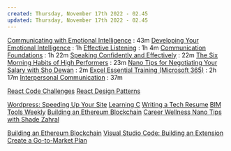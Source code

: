 ```yaml
---
created: Thursday, November 17th 2022 - 02.45
updated: Thursday, November 17th 2022 - 02.45
---
```

[Communicating with Emotional Intelligence](https://www.linkedin.com/learning/communicating-with-emotional-intelligence?courseClaim=AQGEus1YIWUHwQAAAYSB80Z9m2CsomV2OMtCfuuxU40nLG8ThZT6RzNMY7hBataw5SkCjr_9w8fwZMNMhbROfXvLdU-8Bm18RftfNFgl7X-BCHJb8NxP6kMABc7IQAya_23yN_CS3-JDFXcODVyp6zTv1yQe84yVEA6uKcO1tN8TrQ5r69X-TXPXICo9w20ZOlhnLkg6VNWd_sdq1U6Fb7wqaO2p9skzz3K2yBt0HG50lWnULvKzV2MSzQaVf_LafrOVDY_eblTE0VSdzRp4vzUeXzSACFsv2r-f3FdLOEe7bWKYc0xyJsL03ekzmkbM3Ja1Ifc8zj3L35bGkF8KvzSpjaWctl2nNB-_VS9FeTMVVYMQ550FLmw56QEH0tdO1kKmEr6_YXd6x8X_iK342vZavmJdC8pEYj8brqKHYCCJTcnb602IfzEJZcK_odjTM5meU-23tjV0k0Qf4p_onhdyuqgJVSkODvaL1Zn6JOINMKDf9TVNF_oDOnjHzz1cNovb5SIo9KEQGSFlbSVJ7bJWikCpcbDO2fUOamUQXvKy4_CghYBvDgObPPq0nKP08ZkN3jpMgf_83v4TiqqDleqe2aLv4kS1waSQejvATZ98fgmub-G7koxzKNSbZT_ckFRFghxAkl6KCHCEU8yS9Av35MvBQiIB5yMljwjSBRh7ZMkeJlmU6CkLL5hvsqbwyob9o91vdIQSlmGldxtG5uLurEcdKFEuy-AHVFzx_Ppc92zpyUo8SgieYXR6oOFHb3NkJljhqvwMQ-gw9OjVCNugAqojXCSuY5n5hpRQGJbFTo_nWEvgAOtTMm1iOrwzulX73DRSVZLdPgaQ9DIxL0_d_FdhKQeLVdW1bMJ8zpNxAZXirV8Zjs20F3Sjo-2xXvdIzEF9Luw_bW6DMhIH0nIsLsu5FcTy3MRmOwyXdjQ9RNPusRCDKtYXH0Fqu1WkjCBGbv3v0HxbMhN41FDtBIRwOsRKzQM1vqJFMEZOdOehrh5kZKWogZdOjHFD_Tz5X1Sx-0Qg1uBNO2G0U4XJgxeaHJPrA3qO3B8&isLearningSubscriber=false&trk=profileSelf_d_flagship3_profile_view_base_learningFeedm001_2825372_learning&lipi=urn%3Ali%3Apage%3Ad_flagship3_profile_view_base%3BDyxSzSTmS6ODm8Ct8PGGtw%3D%3D) : 43m
[Developing Your Emotional Intelligence](https://www.linkedin.com/learning/developing-your-emotional-intelligence?isLearningSubscriber=false&trk=profileSelf_d_flagship3_profile_view_base_learningFeedm001_570966_learning&lipi=urn%3Ali%3Apage%3Ad_flagship3_profile_view_base%3B%2Bz52Qo0%2FQEmGS52TJtcJ5w%3D%3D) : 1h
[Effective Listening](https://www.linkedin.com/learning/effective-listening?isLearningSubscriber=false&trk=profileSelf_d_flagship3_profile_view_base_learningFeedm001_176760_learning&lipi=urn%3Ali%3Apage%3Ad_flagship3_profile_view_base%3B%2Bz52Qo0%2FQEmGS52TJtcJ5w%3D%3D) : 1h 4m
[Communication Foundations](https://www.linkedin.com/learning/communication-foundations-2?isLearningSubscriber=false&trk=profileSelf_d_flagship3_profile_view_base_learningFeedm001_700790_learning&lipi=urn%3Ali%3Apage%3Ad_flagship3_profile_view_base%3BqLSX1fAqQ3C47r3UuGH8fQ%3D%3D) : 1h 22m
[Speaking Confidently and Effectively](https://www.linkedin.com/learning/speaking-confidently-and-effectively?courseClaim=AQE4ehL5CXQQLQAAAYSB8Dior3Xzv8jYrYlGJRVGZCJVw-zcwQHhMNvLaNjuzcMfYFiBwHIT0hsxxnJQJaPaypmJvyRs5bcEBE5l6M62pmzfPO6srDafcdhZkYhXqpD-Ha1VWw1nwcc2QzpAAUR7CP6D0b7hWWhCF4agGBqh2ptsPgw276iUelgiZL25zaC1v7hVa1u-VVa-Eb8Ee6WsGm0hF9ewiIUXHTsMYejKSQjBlm7Vx2oCrMQ_bdcAOxeB7pJzfuqfB7ZzCxnyjja6qjatgaaLlurX0Mcsd97sZoXYX4A0TUZ7sXbXxDjsSzOP41pAjCvbmN7gCVaxL9iAqE9JpVsBwcSM6hpEXi_DyKy87A-TwaLL2JJFDXdMiubCIRDPeyGSPhve2wCFa70A5dHzsmpt9_1uGyh5nhmhHsSwMMZ4h6q41KnMluRGabybO5fkGV6UdfI7Y0hmB3HBSjqvYwdyWHUK0C6FvhxPOlilbXZ-6cow-HJpTcxqsNGmEQarF4avtn3JUX9w0ZKV3bfQxeCP7ArTzN8hpDPfTHNEOWcnNLbubCjvCtRbDMmMNS3Tb7Kwe031Efj7JZlUiTQRjsAN5j6koLutERkMgy4ts7E-y-rIFC52rzGkqpaKJK1zTeAMzyyE2IlGJrLIJjBnsmy9BvsQxLX29pN-JAjUsHmNysqhungxUq4R7o91B63M3vim35a6OUY7vsqJX3UOP5DW4Av2au0GyE_85pcUl3dof5jAVECvprHdN0WAlyErqL3wLP6-HTsHtQjGZFoxM5pyG7BDqPQ4kBIhzjkk43smN09xkaoMpCYYDqySuKczL1Ers7H5SxxsRZTXvnm2X_1YesKLMPoUgz3z2QTJXNsSW8lRxPqoEEt88tYWKBFVcf6ZVFZo29aec4N8fzV9sXdyFC2Nprt1byl3hMnfkP1C7DDR4v_xDTLEaer3LHOPvAF-KI92y5PBLInWMt_JgnsdPNJtQTuXV3ibh9h25I-Usk6h_sxTfNgLud-7hl39ncm0aMNk-SUAC5W02alfPv5J_81fbm8&isLearningSubscriber=false&trk=profileSelf_d_flagship3_profile_view_base_learningFeedm001_2875044_learning&lipi=urn%3Ali%3Apage%3Ad_flagship3_profile_view_base%3BqLSX1fAqQ3C47r3UuGH8fQ%3D%3D) : 22m
[The Six Morning Habits of High Performers](https://www.linkedin.com/learning/the-six-morning-habits-of-high-performers?courseClaim=AQHtNiUl82cYrQAAAYSB76SW4VfoOVQQ1fk5kl0yPtrAR9IMyr0FqCjqZI5X2uTlLAUEQPkGreZAMXwiWF9wDJ8eEm2iVhVhAyDtBGSCUfhaLmWMj0DlgrUlKSOb-31JLKs9I4EK0gtZPhtq0Zw-rBpefd0bwIdhPl1yIgTQjp-N6pzGsE-5LDzMIrFxoeaN1hXZluQLKDdZAv_MvQ9caC9owpgUGtvWfC2Fy_ftFXIzjRQkgKixlX3IZs1bN2NxLJA6uZZoeASgJzbjuJe3cVfxHxMmk5DTRl15ao9em_LQ5M8ZeqAD4l9Z1C4ExscfhV9qQ1HXUK4i44YAd38E_vWGpA-nffykjumobUIWBeoEdrQvRiQrPpUOLzpo5JfqtOLCvrPFigs7_UDEyjQNVMcTRJLmxTHJhbRYbfo8p8CgraIeJi-zu6cCMudZo5C7GNbX8pTS4gIlJ9V7dISni4VixNYhj4bd6bIWzp2vh-nJKy6H3JaIgFXurpUZQ-IDQpGSzyHKJXq3DLyAoOMccgKd75whJ4MXruf_THp08Ce1c2dkIqhgUnssFWS4t9L7ZMqN9_OnUVDtJguoYKejk4xnd-tYD_-Txq1GOI-JRHWkEZxIFhDH2QyPbhenSYM_-B5kQhhmXQLkSkUF5Ibyc2rDb2zbeToaBFwmbD2oP-9NLeucBhQp31r8MBJQOBzhcH11baLywhzPJzg7N6gY3N9Pm-c-hTY2GaklkFijDN4uTCPYVtLm8NSbgssagU4TNnD1rQZTUnrK_Sh9QA8knjVl7XUSlTmplBBWprQIP7Nrlq_fyd6XOnkS_p9G_fuqa5wwY98SXnzu1VyOzvicC1C1uzeoca3fHujIoVZ04lyl45ovvU4c9MSGaMrb8b59nCJlfRlDPSTDWMbjJnrM1FhBbHgIzpend9gsNBTna089AHPaW0eRnfSUPdQvfBfjuxeErSyPsNpfIgzszhzRuGkLFyryJzjbouvQ-LE_-GkmdQT23BELupM04XaofCb72lcn5A-aTjeBc4dZAf9F7_OLRmlJ2CS6TlU&isLearningSubscriber=false&trk=profileSelf_d_flagship3_profile_view_base_learningFeedm001_2823255_learning&lipi=urn%3Ali%3Apage%3Ad_flagship3_profile_view_base%3BWbzar3ghSPi7nMMFtJpuow%3D%3D) : 23m
[Nano Tips for Negotiating Your Salary with Sho Dewan](https://www.linkedin.com/learning/nano-tips-for-negotiating-your-salary-with-sho-dewan?isLearningSubscriber=false&trk=profileSelf_d_flagship3_profile_view_base_learningFeedm001_2495070_learning&lipi=urn%3Ali%3Apage%3Ad_flagship3_profile_view_base%3BWbzar3ghSPi7nMMFtJpuow%3D%3D) : 2m
[Excel Essential Training (Microsoft 365)](https://www.linkedin.com/learning/excel-essential-training-microsoft-365?courseClaim=AQFAJ-dVPpq9FAAAAYSB7txWYY_Cooj6LrMiXlvw7qovO2U-Oh5sDtvvMMhKGsOz6E28ZZ63co9WYXJgdy8pIroVc0adZTkmEBeksW9rEmLI70BI4JF_qNLBTLgt8C52KBKJ5jYuE0UNvKICd3zod4C-v-TMf6ChN_mVVoifdUgNlTtCqAAvgVK8Q0UUL2TPVaQ0aXA4CIIMbMunh7TfcG1H1UI6vmjHGLTqV-4D1sPJKt88Jib2x9HiQOLJ68Gs_P6KkRVuc8cBI_4P6eKY9KA2WIlXz94yYZQShlawIw5h-RzaWvjU9D4JHNMRZD2WSLzddYyn71grKDqqYfJYFaWkfMEt3U-HP76vedX0IqXXOIt2oiHeJggFP6RUXFmfWBBRCUrNphPf2-Id9pEEGJxqDtwQ6C6lF3UR5lGj7LMRk8QeFxTXJ4_-Q-xIhB1d2zEDggkzK-zO1O3QDeDwvBqks9mP5he3RfezPlP5Qct6eN6yr-UGl3SH3dyxyp3K5QdkTb930kJaYzMeYWNBC4u--qR4XKrj573laDxUm1FzY2Hjp5lCD3NeaScRq3ayaT8jz1qm0Q-vLYRO8-AAy7ddGRr75ed32KLVuFZqL5dKCdGHZURWtU9F-OrVxPYtO3pSlLySzvFKmDjdR3Hz1_zR3KMht3roRB5gfqRTrmxBPIEAMuL5Fgy07c7lEZTQEMANnr5lgscNXFB7J29Ali43_inkq-7CsG0JtFZSZ1TMhG9wSY7PKXOQCoZfV40Hc8PitYj1jVkmivySAcQmqyOMc-mo9P6IU9Cotdrzfj1xrtpyjN3GiHuWR9iVy9TZ0QGHX4ivFCYaHi_uwy4g3om4yvbOzst_p0i8rY7HWkLs75f-gx-s_78-6fIXDgclOLxIjMcQHreYm047c70kIYWu24WI9ZbA-2CtHODZ7CTQ_P_XJZ1JmKkAvcHlLg2LJjgYwdfqujYYxvLrXGhAMdMZFSYYvLHhKAx54dpAdqsjBjPjDmGlxOeQcn6owFezEbI2cnKlpjCwL9C49ylBjBbXkHj9Jze0&isLearningSubscriber=false&trk=profileSelf_d_flagship3_profile_view_base_learningFeedm001_728369_learning&lipi=urn%3Ali%3Apage%3Ad_flagship3_profile_view_base%3BcrDrzzSqQISjWpmr56l3pw%3D%3D) : 2h 17m
[Interpersonal Communication](https://www.linkedin.com/learning/interpersonal-communication?courseClaim=AQEB8qho-FEC6gAAAYSB7txcTJR85oGsWTvS_4lQkGBPwDJEZnLCq5OjWnAkir5Epib6vfcBExXRlN8e-UIJgtVYnFkTVVJ1Sh3mGhBARuzUia8E35x5a5CB0YOUIH79riKrM4J2F3dJsgNuWBTdIX2hJ9CP5BQb6B-XXYhTGWPg38f5oj6UVcJ4UchjZdlC8PCxrkdwDAygrZVRuQD1809CDIUYh-fpiJzBC2EbHlQ6G6lVGNe0K-7O-2HRyfw3_veO3oog4KlXxfbdLh-cGcTBIDd4EjKKmT1ITwmhUAz178660VDlmE0qvlCXeZXoBIJThoyTqxZ4SaWcn1v3cbgmyDFJBsBG3fp5uUvkSoVgD3qkvgVG_pYh_is4O2jU9NFkC0AsMvrnsKt-fVQ1zTt9LfMfcErCENFxMPnOb_DB6aeb-SR6S7PGkjIETU24yEFd4htS5lzvx-w4eQ78T2CmXXwPXEDFpkOfhygihNzb1WtmKfRAakpJ04AZh8y3hFLW8l0qo1Cd9s6ZVrMhxVmtRnMxCPooVE7uEJXaUSb2_eytpPR6OokeLdVT1XglNn_FCjUNEI-wkHfNzjLbUdrKvbax8nqaEm-8A7-wRcXEo5NpMJiFufHIcX30DpghPZoh5XFW2gXTOfKdLV80O0Zu75RzOP79ozkTSiw1zxNRPsQkW7eEFzFAHiXC9VdwE7CNPdVEQqmU7fCbDK_nqoEq-QtzXMFIM8z3meg2OESK0uGLf_2KXN9baf6wQAPYzRI1tNVj1qD6V4ZF445CQENqOta0SXrqUggRHZHKAyNC37QlVf1m8OH_YUv79HJZrVicciLwFNl_BpqmbWZfHWAK_3Cq0DB-gOzj7WniTPfQgO60aXh_7RQ14LCvmuw32zAS-p2Q6xSpHM47xXoF8npJ698-VQ0q-PX18HwLxUiCjqrigdlnU1ZKOfrOsoEfRC4VZleAmH0s-BpmXV1_vOXiwsHiOTEg1TEM1_1IP-cGhjyj66BusdQuaukr8zmD28LdX2_ExNiZiMjlM7wJvcsVEk40ezjC&isLearningSubscriber=false&trk=profileSelf_d_flagship3_profile_view_base_learningFeedm001_580627_learning&lipi=urn%3Ali%3Apage%3Ad_flagship3_profile_view_base%3BcrDrzzSqQISjWpmr56l3pw%3D%3D) : 37m

[React Code Challenges](https://www.linkedin.com/learning/javascript-code-challenges?courseClaim=AQHngZonm1SwjwAAAYR_sI8DidIyCMiUA3AMs8t0bp2zskvIPt3-_6Bbi99Ms3nTSXzwDOAtI4CJDPHPqwXTMJk3eBOa1KZQkzH_ArkfeCsMuRc6yfo58GOSrzQ14R3ZqcJg5Un4XuqBiUMpf7q5ZVj64COUsQ5GRymTP5aw83hV9_iqO6fcbBdribDG4gkaTWMoKg2kPeRvtiRUawhDYf9w9At1-z4b89dDxAld3F2KGlz6OQJ_AX0SjVNEr42xACunHihhyHrMgxvXUBnjrneaRi-8fMryJxM8Y_mIyEwWyy8HE0yL49RXjEZGh8nLo3TLhWuzX0czmbmsNutUeMKVtGbFjqgFRx-Bp5aZ7jxdblNjyQ1DJNsjoVdxCjQGP9rg1jWGAqZ5u4VIy_ZNfY4XHWGN9p0Up9GiSXSbopAHhYZG1I6kR96vXGFwLJjKAevZMZeuMFrHrRtB7eT34HzTiQ9KXRsy_Ne4d7rkvf_FyJ-uxKt_zcCHt_J8UQPxLAgQQf69PXhQd9N1BL-OncfEmE9rGTL7TCBPYUwMruq_pE2Th0KVVjh4Uk8g_yLFKZTz3w51nBAudrxQPTl1bMccRoU3vqf6qksgWSPvENaAioa17SfbmjAbY4kwzUbM5NMPiZ7cZ0RXLuV4HhPG8KkAX0RF1vxp9vf7Bik8KsM-wL3Pd-j2RiF1u7cHT9UbVbePUng51hBCP2yZlXj8QaSF4yU6N-TBNRG_kb-O1xBn1m8m5NzBYwtN0aTc9Ni2cZpt-t2mD9Hi1LzODc1AIHXNwJdCnXpv6t-isGju-E232c8MokUgURtXiMpuCWWtL2Nzfp3D9oih7ubk9JC4BOVHH7L_QiC3oA0Z-t8ZacSCO2W74WP-kPG6sXHWCJI4m6D_fcv_gR07PeydsbW1C6WhYB_f9nqlPrZa4Yeee1r8oVlisTftgY_frvKeNZ1pPxRuvePEOg9rhy-aSduFZK86EmCRCSlUo8q3T8XI64zAGhqkQ7jZ6C0Vr4pfGpRzAPDkNb77VikZEfG-TKS11cmZ5Xbylmi-fxk&isLearningSubscriber=false&trk=profileSelf_d_flagship3_profile_view_base_learningFeedfdbtt004_2870041_learning&lipi=urn%3Ali%3Apage%3Ad_flagship3_profile_view_base%3BPUcFdJBYSESDOqmToWrjKw%3D%3D)
[React Design Patterns](https://www.linkedin.com/learning/react-design-patterns?courseClaim=AQHjZVZOBSHIKAAAAYR_zAFM11KQ5CypJkGY4SSw0xvtZbEszRmv8xPAoVcZhhYeP7GiyM1w6o_KIkDxz2ItI7FBXgbWXMlSkr8A9j0kPlM01T2h2AYZH9Dr1-c55_niw7OnIcu-glvzcVj6UhMDPkjtom51JcCY0wrPZLHmOwUkjnHDL2VugH3hq_rnCZi-c96DduS2Q_nDIPRklOjWtWESrgseCrewf7bquPfrKBXcoo7g5ukkfugiIhqQ8ijyM6rqEyjXH4kJ4ER89HcFtkVzKAUvwLAiALOJm8lNjAUprI8wWZmGuvbvFcvua8AuVlOfUrJEKzEsg0Y7iPHkmbzNKhaBzyXQS5okRnn0xNJVzoAgnJYVCN6QBxUrmHa18jwwnl8bgalH1wdRzn2o7s9Pvi2MKrOW56dMOwRW9spYf9yqzzBKiw7RC7E80E4l7QioupYG11vPFK58B1p64ewlzNMv-dHYvB3SZWr5sjklsQK6zEldCoTd7tKA3h-tJ_dIRmC0QA-VfrQdD46POkcN9EG3v8oOaQfaRDgeiEx8Px1c1E-sKeR_4Rhe-JfsOu-psmLhCu2M7xmIfclRiYSjiObIDtDKbkhm1pgMcyHz6R8A1MGxCNA8_tK3pL3WxOioeAEjqHSQ4D1GG6TANeHsYXQ-x-FYTdiQjzuWN7OaqnUGeA7vksJp8DiMyQpjREeGrNrfb3JnFOsrP-ta9YQm-kpVm6rjZTHKuX-M99Fl3R5_GwkhNN3igP2guEZNPRDDP02WJPKu6lliaxmB1BX0TNCWt4wPjCtOXnPdFVWamCiC7vsGF5wYpeSGKlBXudNqr3ZOPZiNauJDpWgniqTIQhUyqzd7ltsROB-_M2pTbgUZHfO_5iUqX5P7_ExLzOFD02kylaf3CuLKC003k2pKpwX-PpqofNYdJOt8A4lSr322FlJ3nxbfz9rDbjyfnSuU4jzmHVotzdQi0rP8SG-rIDaJ8aAaJb_dwJoYzfL3zukcZdLgNv4W8i93nEyFvx9dzXWHlcL6k10XgJN0sGGBWu_t00HVrrw&isLearningSubscriber=false&trk=profileSelf_d_flagship3_profile_view_base_learningFeedfdbtt004_2895130_learning&lipi=urn%3Ali%3Apage%3Ad_flagship3_profile_view_base%3B83fB0BWISxOPAs82MbYXiQ%3D%3D)

[Wordpress: Speeding Up Your Site](https://www.linkedin.com/learning/wordpress-speeding-up-your-site?courseClaim=AQGKEkeKSUEPqAAAAYSIDjIcmeJvX6S4S9c8zf-xKJse1cUlEM7w6XlWFvqxsKGPwpMygQDZoGcIfdUX7XKJbISNQusQ6x0qhFDsVA7G1Z2Tz9buERq1zFQzntX26zCb67roQW7i41sMnyNhxncTcz2vFxfBNMIFQqUBBM9_ggA7a3DaHC9dQaRjjrkMQX8Ya9EyrWY24938LvCoVIpe6S5-7qHaB4vfC9PfOY8XWGq5sIdfaiOKZZOsSnUVTGrDphl2KRYmTiyhLypZqkhW17tLtUfOVeCW2vA4KwhxbxvLfXWbK0uxdGCeINk595GcfU0k_CHol71xToFOzC5ctlGrs71YoNGaehY9MOy5i1dMgZr6UGUtyNMohbpC78sSR8NGZSCZ1hJA9N8Xwm_h0xyuNrOiQsFRNt88V1qgAfgSWb4CPYWzBC7Xfl-YtQmUfEzD9h_FyEzg7HSuOLhiQureiOvKDHQbpSOpMpqg3yx22hrN4tZgzYXMXbCH2fifwXw-a_gG57fVnNGFhPGQpUu4AM26RKiBXWxvzR_rs4KdYI4SSAWJhLuRml8-dXabLp_ByLIYskpMtsIkUuJFrAx_azfwf1L41sRZzj8MVhNs8mkHy2CmHUow8nLslm7pS61tAuqNe9ZF-_0Ho_sAtmVRjbX86Xv_-rvW-wCBWVlfvKqB5mje-qG89-lpGhhQds9JlHiaA-u8L0K5oJEgxdvdR2R4voiRYQEsflz7aQoOeqQMqvbDMmFcgkdh7619Pc7oqQVbTAM98xDPGMZHe5jd48Jc-Ip9V3iDjqel43nRoyUzVOck4NB3B50GlTggtv5x3K1g7MCaKS5NGwCdy2Bwzdw3DOlcz_eaQhu-TGpYuAKUOTMFkfMdgGdabvI1CW2wu_ZZTAuqpwnB_i3XTPvB-6mFST6KDfUz0cubn7LxJFGH5OXHCyQBaI5WqPZeDCa6iqvUTtz6IFIgWU5CH_o4-wYukMK8nQ1eKRFY7APAmO2MtIzYCjDpjqAuTAB9-XC3K4xtEjAB1phE_SHNdFH9j6-dO5x0ffg&isLearningSubscriber=false&trk=profileSelf_d_flagship3_profile_view_base_learningFeedfdbtt004_2887228_learning&lipi=urn%3Ali%3Apage%3Ad_flagship3_profile_view_base%3BMFle9EHHSg64MqjmIxJKTQ%3D%3D)
[Learning C](https://www.linkedin.com/learning/learning-c-5?courseClaim=AQE1_8kDAmT2ywAAAYSIDjHXqL0HjbSnxSLRracx1XzGGR62bD0cRRDHnR_8oHFaofKwqOmgi_dvOag4cn4KeEcZwy6-bNULfr3WB6dqq3PH-7R7ZhHObU6rnm3zSy90RvN5Kc5I9FaK1upiZSFoethfFUcNW3ZDsLdhWHY0IrD3FSuYAC-WSqouL7oMRVLnRrRmbv-DwElFUnZpmJw6rEKavI95ZU8Jpzcxip7dN5S9rVenQh9X0wxZ2fP1TqmUIy8WFfM5RsC7-9yzyavTuBM8JyYsfPcq1ug0Kkbc0NjKsZ5dEvm7uY7_3fNCTP7GCNznAEgvCa4I_XJSB3JziGoBcVt185WtfKWdYnwhcCu7-RFMbw2j3Es60lTeb1_VJz1kTkz2yidMVs7JMCqof0WMNV6XMO48XvlH7BuDX_mubVpf9la8iXN1MrISKxvdQaBrKgwyaexAls_q889QqljfmJmBjCHYDOavTdLkFKFR7VSF7ScJSC9xNzrrXjYnIgbsWZQbJ3vkZFajOQahKjs89D1DlS9fD3ErhqpH7Zw6GT3W8mKTtBEp5VVN3LN5H5_HRWCBE4FRukaDXb4OCGzkovQ_8_YiL9OwZPltoddbv4CU8UHejtS9F4l5LW1Ylb62Nynh8jJ7d45WqZF87vrZWGc9nv9vWWbSXWOO3vlXqmBhrj0gYhiDPLr94CLkzu-JJhQGwSaW7U62mtv6D9FaGmXjmy5etVWMPru4tOXCTxFlnF765WWuONZQyS4K-iSOQyzq7t_o26_KOZhay1qRDG8xs1-P6f6a_QlnNRTfXgQwU3YjJ2Tw07Nj007a9_CAkk6vu6J08q76t4H3urDx6YQHmqFEy9R-4Eoho5qJZbCuSxCCZ6IiKCtNZ_plz1h_Ovi4ATjgCTCCWQEcQs4AoZOsfA5Fn3C3Ie7MTgQ9xS8_LrMnrMF77f2z7RgXjhmDyp-LzaZ9N2iR22ju3XODASc75I3VI2rhWyQV8OmDFW5OW3PRONCJr4UPMbl7XI0gAGeXNInmREIkdqKVXPiHs7JVbM2U&isLearningSubscriber=false&trk=profileSelf_d_flagship3_profile_view_base_learningFeedfdbtt004_718661_learning&lipi=urn%3Ali%3Apage%3Ad_flagship3_profile_view_base%3BMFle9EHHSg64MqjmIxJKTQ%3D%3D)
[Writing a Tech Resume](https://www.linkedin.com/learning/writing-a-tech-resume?courseClaim=AQGjcyVASRQXdQAAAYSID2WvYs9K69vtVjXhtGIYA-YcNhEfi1ALwhVoaUNveJ-iLqjB4_g8_nfyTtLmt81_FRKLOdG_iEfDqkyBCIXSB-GV0Xu75N02F_ao1wW5ecOfmZI4Y8-52p2cE_LIlFbui64WWDLDj8oiR_H6muJRqcwgIfFWoonmzaJXYyy2NiV6XoELyN6wy30LU7cBh7HIKKNUiadsyXPxg_U7Rj0ox-yOYz0pUe0FKOQ5wnuye5SB3gWWDmM5ix09yJGWjgWVI5wPFcRepMmqIPlNTYp-b8C_xWmT1_r_NqdRsd48laAgAxjsNcfkz84bsenSIpLsbLuz_ppC9Y7KnuVyQ2OgGws2VbnWlOZ_6r-a74alaYsjodoLAQoyW39Vy1Zuaf-Lfo87-7J4vmEC11yJhTAROSo7Xoj5V5pVzcy79vDCfyjz4AybB2Z2UZQDDXq1UAlWuSbmYd13HQvilJX_HKZ22CCh71OKc6HvGefIs6mfIWF5AVTwM0lJBqm786I7XjOZ97P5eABkHanM7g6uSoIarhy6B1_wMrpBPSHU_VIt0ujcwXCsQVYMzWUmD109_FstuobqU6tps-OH8Rrgo2fQpmPlBV0_D1PY4EC9qrNFjbDIPkCsrZR-fLFJOJkF1_9FytoNHU6rP5pWM7KA5zkJNdudJ7XyELYCUDluszWz9iSH9fflA1tIDcvNGmWHARm76AajSWMxUJ5F4pTSPLad66b26VI-MVGBzgvcblJcrERnbqoVkM29pZLiT1VnFIeKL_UhWT9eNMDBIg2ZvYEiVV2qXdri2gZ3uQcVylPIhCablFXWmJR6Z4Ys4OgqxBa4PgN-OopoUGqI7RIb-o_DkNcj0QN0ZX4cj0Pxdf6LPhjlcHJfQN_EUTzQtkkWoOn4cZkfJ02NNeqDe62CmnHvraHTHGZioP_AjiIufsuxHjG6KGVl1ZL1Xw3ZIfhKTdJjP5cRXNnRK9-LsP0sUtJyHQ_zc8D-JrLt3gg9BTeRIHJL07OBBQjK1YBfZeLeecMKkHXHdzPIUIjIyjg&isLearningSubscriber=false&trk=profileSelf_d_flagship3_profile_view_base_learningFeedfdbtt004_2254042_learning&lipi=urn%3Ali%3Apage%3Ad_flagship3_profile_view_base%3BeFJUORWwTfKRlxYS63jzPg%3D%3D)
[BIM Tools Weekly](https://www.linkedin.com/learning/writing-a-tech-resume?courseClaim=AQGjcyVASRQXdQAAAYSID2WvYs9K69vtVjXhtGIYA-YcNhEfi1ALwhVoaUNveJ-iLqjB4_g8_nfyTtLmt81_FRKLOdG_iEfDqkyBCIXSB-GV0Xu75N02F_ao1wW5ecOfmZI4Y8-52p2cE_LIlFbui64WWDLDj8oiR_H6muJRqcwgIfFWoonmzaJXYyy2NiV6XoELyN6wy30LU7cBh7HIKKNUiadsyXPxg_U7Rj0ox-yOYz0pUe0FKOQ5wnuye5SB3gWWDmM5ix09yJGWjgWVI5wPFcRepMmqIPlNTYp-b8C_xWmT1_r_NqdRsd48laAgAxjsNcfkz84bsenSIpLsbLuz_ppC9Y7KnuVyQ2OgGws2VbnWlOZ_6r-a74alaYsjodoLAQoyW39Vy1Zuaf-Lfo87-7J4vmEC11yJhTAROSo7Xoj5V5pVzcy79vDCfyjz4AybB2Z2UZQDDXq1UAlWuSbmYd13HQvilJX_HKZ22CCh71OKc6HvGefIs6mfIWF5AVTwM0lJBqm786I7XjOZ97P5eABkHanM7g6uSoIarhy6B1_wMrpBPSHU_VIt0ujcwXCsQVYMzWUmD109_FstuobqU6tps-OH8Rrgo2fQpmPlBV0_D1PY4EC9qrNFjbDIPkCsrZR-fLFJOJkF1_9FytoNHU6rP5pWM7KA5zkJNdudJ7XyELYCUDluszWz9iSH9fflA1tIDcvNGmWHARm76AajSWMxUJ5F4pTSPLad66b26VI-MVGBzgvcblJcrERnbqoVkM29pZLiT1VnFIeKL_UhWT9eNMDBIg2ZvYEiVV2qXdri2gZ3uQcVylPIhCablFXWmJR6Z4Ys4OgqxBa4PgN-OopoUGqI7RIb-o_DkNcj0QN0ZX4cj0Pxdf6LPhjlcHJfQN_EUTzQtkkWoOn4cZkfJ02NNeqDe62CmnHvraHTHGZioP_AjiIufsuxHjG6KGVl1ZL1Xw3ZIfhKTdJjP5cRXNnRK9-LsP0sUtJyHQ_zc8D-JrLt3gg9BTeRIHJL07OBBQjK1YBfZeLeecMKkHXHdzPIUIjIyjg&isLearningSubscriber=false&trk=profileSelf_d_flagship3_profile_view_base_learningFeedfdbtt004_2254042_learning&lipi=urn%3Ali%3Apage%3Ad_flagship3_profile_view_base%3BeFJUORWwTfKRlxYS63jzPg%3D%3D)
[Building an Ethereum Blockchain](https://www.linkedin.com/learning/building-an-ethereum-blockchain-app-2-introduction-to-ethereum?courseClaim=AQGWVHzSAhd8QwAAAYSID-iODjO8m0QJy8kHdeHHMBTUgegA_4AlmRL_zQ4JEJTkIaY7yNzSO1EtFtYwMwoQ_eUpFw6qR2620cDOqETXNexARqh9-p4qBCnNTkHFoOJi63q3b9CS4uaGEae_I1oQkANV1GOcRkazwQlNQEfjKPc5HeOJjf8qtLQClXlX4vw94XhzvV3YtaoNCdfYc4v_Gs19z3ngRbYYtEJGipoFtcv1h7BParv2C1-XMxRBCrtumc21_vVl6luWhZ2cUR9OIqx9BpUAdTCgLezPQ3p7HwnRYtMmVtWRo49Dwh3dYE_B0mGOHKWVajOGHJEJQwR5wpq1hmAygW7Q3tELd1SKNUT4fi5txX-WZe41iL60p7l0PKHnndEYJCCQFE2C1-LjKLLS1QPxDyO0PRR2pXFyWYFO6xBRIctuGM-j7sB26lc-yWpeFRuud-KV1iWKHze1OmNDfy2iGfWMQsMkU5mqhzPTnshoApTgMbT-7a1vAwitRb9-7r-lXUKf0m1td6GNWax9A5O8NkK2KwIlwPL93A-ACsTYD50dxWB-LAzov7sKiOAsQwbizmSt7oEzQqtqGM_9mStdUlT71srMdmME3njgLHgPyp_t_4FhFBGii0IBv3Iqc3KblBl6DpUohVD20yK02r2Xuon3T5mIcXZbYtDDVyC4KpOyZuP3fpT3Xzg62ao1LCMbNPQzEz5NUUkTyrQukoJZ47KSOO_ytdL0BkrtVkId_FY-wqLrt5CDiCsg0siKDE5oeMfE6cZJ5g9hPvmqWtiyPrTWD6Yws-BiphQn_w0f46LXpk6n6uUTrrvLNR2KI7PBPSC-E-Iu3FBc2X-QD28WOHrSN2NwwCw4szqs6TSUZJtd9j1M9iK9tu_1jhcLrBrbYzQmVZO0jwe4J_0XXAuNfh3mAB-GMndRGRgC06uRCgObkMzPTb-7RACPFdKmiSY-z1mU7UZzPPnS28N-DtW92SOqXfDQEU3JPmpMRSpEIA9Iampt3G8TMES9rgbPVvYNvcLWZBDEaXn4V2hYkkbHovUZtW8&isLearningSubscriber=false&trk=profileSelf_d_flagship3_profile_view_base_learningFeedfdbtt004_2424326_learning&lipi=urn%3Ali%3Apage%3Ad_flagship3_profile_view_base%3BRqvkgtP4SAOrask24QmxTw%3D%3D)
[Career Wellness Nano Tips with Shade Zahral](https://www.linkedin.com/learning/career-wellness-nano-tips-with-shade-zahrai?isLearningSubscriber=false&trk=profileSelf_d_flagship3_profile_view_base_learningFeedfdbtt004_2443016_learning&lipi=urn%3Ali%3Apage%3Ad_flagship3_profile_view_base%3BrjG3Iz0sT8ScB41qNDu25A%3D%3D)

[Building an Ethereum Blockchain](https://www.linkedin.com/learning/building-an-ethereum-blockchain-app-7-smart-contracts?courseClaim=AQFZ0vVluQCo6AAAAYSNUd6d909Ne9q5BIT171Bhqycbzq6EWKCGueN1upK1hKdg42RPH2gBfjuUuezJlWS2fz1A8lRaThul7T_fWN2P_GuDCa2rfHpqpXFmvfyC65WQ1fQSvcGCFLoStIs1N4_2JQsHBOCFRmDyym0pSm_J02XtxFCoy-fQCFxp_RBDTl5tlXBWjBG-k0Zor8L6NvlCBn1eelkfT46kBnt2mYI4CvIiQBlW8vJBValu6G9Y3aD9o52koUpBS9gMuCjbO_XMLJQFSc5J2clgeUfB1vkYA7jNtcx5QpQJkC5b1OM-fRsbQeHEKopav2GrARaEuHw2MowcvbJDG8ehWnxVItLpDF5YEDk7o0SXAt2qznhJFBe_0GedCpavFD_0xVHqzGcMvWPO1tLatjLJACVJ9m8auCThQjN3nXi08hrOYDqaG0ggmne2fSOSuH5JHDqz-qsKKHq_sm3x6VSj8g16CZv8F4xmCdqaVzjyPYTxSDznSgJ8IHXQenP9rXbz0YRNIgrnyhSH2c2HE7xaY2w08K1TPsEqEthK3PrT1s_NFIWSf6AW67_xyKwweXaE0sL_o1esDsSDPLgYNIaQaMrbcBNI8y0KpsUgLE2fasWy6u39DfO4gF5ED1Ecba4ED2vd_TbfpPtuO1OwYn01UF4NKaag74s8Oq4aVjIW0b6qbmE8Fd4bvvTX78cX30SfkOsJqiT-XXd5B2YiDn5r4ydxLkt03aQ9n9IXuXD6A_scYqcqfYmdnGyCQdghEYJWpm50mLJGWT5EE98gpEY6G4_ULD1noVmmCrgcP_Jghw7lAnisXadA9d9Nb1ZayKAJaXfUVp_RGz6JI8yO6OiVZ8X5jQt1KJYsh8i6IEQzzF49ISgXhRourrPaxRIxHqwuUVZqq510sC9c6fXb_v6ISV6p-Pf-EQxBYGH16knsuxQRmOKv0WISkZrANlI7rdZyYyYyRuqQ74qldrS04psGfX_4sjMm2mI71x-xP3oDuKZmJrx7XyGPXMmHeEfRQzWwwi8V7AImCvaCNGlgJiv0F2g&isLearningSubscriber=false&trk=profileSelf_d_flagship3_profile_view_base_learningFeedfdbtt004_2423321_learning&lipi=urn%3Ali%3Apage%3Ad_flagship3_profile_view_base%3B%2F9JLyQaJSD26IiTl%2FET1fA%3D%3D)
[Visual Studio Code: Building an Extension](https://www.linkedin.com/learning/visual-studio-code-building-an-extension?courseClaim=AQHA40_86NgtLAAAAYSNUvaduE_jO3qM_Lm4CThC15t-iHgBuLlCbklo72brxf5-ewr3G7kAJUQj5CCHLo0J3LgVDfKLPYlKSzynphB_Xd-dAXER3O8gjxNJgTdEr0Rfslhvo61UbywI8MVWDd5aiqoY8ULZ4U9xIOlrNu2JAS0noqxcLuERZ5BzqX_yJE_p3eQEFoFe0Q4IlT6UKhI6QU7pTNpkPxX4oN-xYVbCJrWPZ6pxbi2RGrkazygq6sJ7hhnWlYny_aMu9XBR__rotvBqoxPe2XqB9wtoqWoA0xwozqviOm6YT3PbKyJ44bOfLXecoz2ZgT4IqxLqf7GJlK4-Lq3XIOqgHBFzj3NwYzWOxsMKbAaY1995pouinoF3LChuTzzD1IxVrCxGUvgHAZK-AplVxNH-0yOWQhVbT7sbn7Tj_LWQUiMr6xFkuBdqne26CoTbbzIebdsJnZgYMQYAA7NM6WwqL68HZyzPEphkMN9YHWOW7I2-r0EbVQzIb5uNdB_GaaF4RFi-ZX20ojl6WFpJ_kyuWuLPcRdkZQIbebG-ezKvByAxTziGgvI-3DgSgN2KT0djkAsfXTmeuSwKFFEG7O82z0mC-SZh3QUFv9Nv-VcuZ0Ddna-sBfjCvX_imBVicuWftO-5irET9141kCcN2I5mtCNpJqKvK8pmywSPghtZ134oGJ1lsN9fH2nmcJikanPGSAAbTJ7CG3UPJKv-YtRzdx7PZOZxDT0nKXzCiAp_bFAvaI1rD8KUUvbww2dVnWEqmcqlzDnpuaeeRVbEI4njkhja69E3JD2N11ZfW0xUTSt1_Yr9gZBfDO60j72G09DJFr3iOaC54gmcISx2Mi7aCir3K725KTxoD-r_GPsoEhxCdN8JeNkk1K4SmaOJfsZaRJVeWwevwyqMEpuv9ZDyzVUxMunIqf_bGIoxvIPW2f-h3XDybcTp722LJXF4MT6UO9uI-Gb2Mp43dUBhxQTTB5mtjuLZ-MvoW_o4FZ-rnSFTALoD_-TVyuDQ3Qe29ywcOJVymrFpc_7HVCON_yndYJw&isLearningSubscriber=false&trk=profileSelf_d_flagship3_profile_view_base_learningFeedfdbtt004_2818089_learning&lipi=urn%3Ali%3Apage%3Ad_flagship3_profile_view_base%3B9C1WF9kiRTKVwP9dTwhXTQ%3D%3D)
[Create a Go-to-Market Plan](https://www.linkedin.com/learning/create-a-go-to-market-plan-2?courseClaim=AQE3gGLktnxG9gAAAYSNU4CkvocTM3Cf5cwgItKXR-m8rPyvrZI5FlBIGdgZmiLOjdVl0VcvqgVSmX8PPULSmSbRtV8hIkLoyUEWYVnco6LURDErHV3nkmuvNbDsRegpXEwdgNDw_wx4_SDBbvxQpolrw9OaAKk--cheGcc2vaircynH8J0y6uSSApx6hjNIdmdo0IEmvfsigHAm-ro5sYOLiqQ_w140mXK6-i_eF63x3ZMNmEze88KOEmU427C-DduY4RWuPfuYLLbo8sx0pFaQMspMEvb42uooI0t4C75d-koUj9VWW9RSYp6Xk7qSKonZnJykubmF7XGicvBVIm3W8LzBRvIYPftpRR0W7_AHXql8fE6WBfNg6o1oDBCqEa7Ar_0WbVyO6qcVDxW7n_BecM1ySHiaj39B3dKh-_qSzwyy3GUrURBM7EdWcIBp3crKDrMfLDfEcFLSFrPKCvbDnEklOfj6v8AUg6rkA0riKDOGsUYGwchaXKMiyV4sSWSs56L1dyEEwkKffggOzTAbUeVYACfdrW36bzcxz351u8aqLXElwbqvizocZTCjcPPvCJVmVUW6tatNPmQX9EhyQ5PLJxy1R5b2bxNFU9_iGdom7SorRYr8SGEmc1JNm5bTANpFbAsfEM4Ga_DdwSGXyOHtCxdLWRXS6OCBkerj1jbcHqRzTq73D0XIg-_5kg46ZUlsPCelC7emdN7Oeye713F3SyxGmNwNH5Hg85EKWbpKFaOcCG5N0WDSjbT16sNUOGtCYmmuJxvmCa8jW2Ju7P7g9Hx9cioE0Ec_E5MvlcfQLo2UJNulkIc2j42Mf8dctPiFFoc3VTtF0rfrr3ZnfaRdNM7bXefgYYOmkhWs7ZfGL-EoFg64i5ADx7FIU8Wf44gWeaIqf2HEB5gCi11UiNsgvocTM8wbyA8R_tWOq6KlHeYZ4Kh79uc8mXOEorVQ5yQqStz8Uqqb2TF5scK-9NZpZ8Mb1N2vHOffiopx1MohjqvoVUPFbc_qQzM87iKW6HnoYN2GmewXqoj-EXeAqi36Gdfoqbw&isLearningSubscriber=false&trk=profileSelf_d_flagship3_profile_view_base_learningFeedfdbtt004_2833073_learning&lipi=urn%3Ali%3Apage%3Ad_flagship3_profile_view_base%3Bqo1qVjJBSn%2BT55pzCUL73A%3D%3D)
